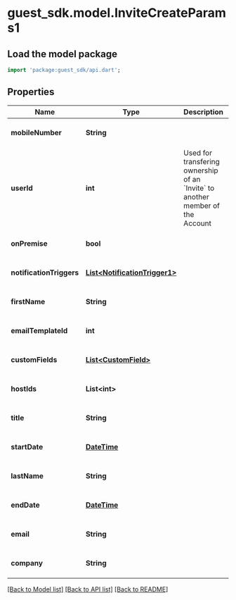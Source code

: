 # guest_sdk.model.InviteCreateParams1

## Load the model package
```dart
import 'package:guest_sdk/api.dart';
```

## Properties
Name | Type | Description | Notes
------------ | ------------- | ------------- | -------------
**mobileNumber** | **String** |  | [optional] [default to null]
**userId** | **int** | Used for transfering ownership of an &#x60;Invite&#x60; to another member of the Account | [optional] [default to null]
**onPremise** | **bool** |  | [optional] [default to null]
**notificationTriggers** | [**List&lt;NotificationTrigger1&gt;**](NotificationTrigger1.md) |  | [optional] [default to []]
**firstName** | **String** |  | [optional] [default to null]
**emailTemplateId** | **int** |  | [optional] [default to null]
**customFields** | [**List&lt;CustomField&gt;**](CustomField.md) |  | [optional] [default to []]
**hostIds** | **List&lt;int&gt;** |  | [optional] [default to []]
**title** | **String** |  | [optional] [default to null]
**startDate** | [**DateTime**](DateTime.md) |  | [optional] [default to null]
**lastName** | **String** |  | [optional] [default to null]
**endDate** | [**DateTime**](DateTime.md) |  | [optional] [default to null]
**email** | **String** |  | [optional] [default to null]
**company** | **String** |  | [optional] [default to null]

[[Back to Model list]](../README.md#documentation-for-models) [[Back to API list]](../README.md#documentation-for-api-endpoints) [[Back to README]](../README.md)


